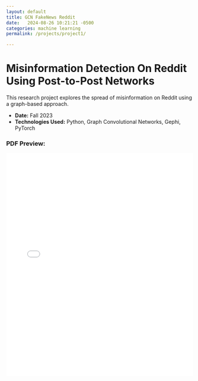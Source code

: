 ```yaml
---
layout: default
title: GCN FakeNews Reddit
date:   2024-08-26 10:21:21 -0500
categories: machine learning
permalink: /projects/project1/

---
```


# Misinformation Detection On Reddit Using Post-to-Post Networks

This research project explores the spread of misinformation on Reddit using a graph-based approach.

- **Date:** Fall 2023
- **Technologies Used:** Python, Graph Convolutional Networks, Gephi, PyTorch

### PDF Preview:

<iframe src="/assets/pdfs/GCNfinalreport.pdf" style="width:100%; height:600px;" frameborder="0"></iframe>
